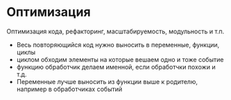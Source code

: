 # Оптимизация
Оптимизация кода, рефакторинг, масштабируемость, модульность и т.п.

- Весь повторяющийся код нужно выносить в переменные, функции, циклы
- циклом обходим элементы на которые вешаем одно и тоже событие
- функцию обработчик делаем именной, если обработчки похожи и т.д.
- Переменные лучше выносить из функции выше к родителю, например в обработчиках событий

